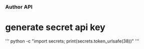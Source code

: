 ### Author API



# generate secret api key
'''
python -c "import secrets;  print(secrets.token_urlsafe(38))"
'''
